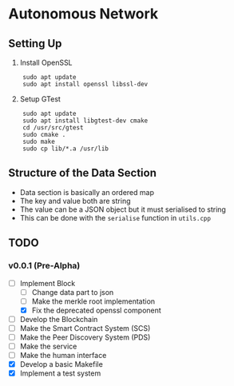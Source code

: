 # Autonomous Network

## Setting Up

1. Install OpenSSL

```shell
    sudo apt update
    sudo apt install openssl libssl-dev
```

2. Setup GTest

```shell
    sudo apt update
    sudo apt install libgtest-dev cmake
    cd /usr/src/gtest
    sudo cmake .
    sudo make
    sudo cp lib/*.a /usr/lib
```

## Structure of the Data Section

- Data section is basically an ordered map
- The key and value both are string
- The value can be a JSON object but it must serialised to string
- This can be done with the `serialise` function in `utils.cpp`

## TODO

### v0.0.1 (Pre-Alpha)

- [ ] Implement Block
    - [ ] Change data part to json
    - [ ] Make the merkle root implementation
    - [x] Fix the deprecated openssl component
- [ ] Develop the Blockchain
- [ ] Make the Smart Contract System (SCS)
- [ ] Make the Peer Discovery System (PDS)
- [ ] Make the service
- [ ] Make the human interface
- [x] Develop a basic Makefile
- [x] Implement a test system
